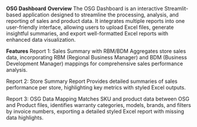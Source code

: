 **OSG Dashboard**
**Overview**
The OSG Dashboard is an interactive Streamlit-based application designed to streamline the processing, analysis, and reporting of sales and product data. It integrates multiple reports into one user-friendly interface, allowing users to upload Excel files, generate insightful summaries, and export well-formatted Excel reports with enhanced data visualization.

**Features**
Report 1: Sales Summary with RBM/BDM
Aggregates store sales data, incorporating RBM (Regional Business Manager) and BDM (Business Development Manager) mappings for comprehensive sales performance analysis.

Report 2: Store Summary Report
Provides detailed summaries of sales performance per store, highlighting key metrics with styled Excel outputs.

Report 3: OSG Data Mapping
Matches SKU and product data between OSG and Product files, identifies warranty categories, models, brands, and filters by invoice numbers, exporting a detailed styled Excel report with missing data highlights.

